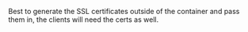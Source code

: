 
Best to generate the SSL certificates outside of the container and pass them in, the clients will need the certs as well.
